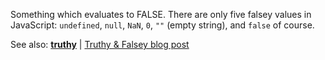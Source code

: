 Something which evaluates to FALSE. There are only five falsey values in JavaScript:
`undefined`, `null`, `NaN`, `0`, `""` (empty string), and `false` of course.

See also: [**truthy**](https://github.com/FreeCodeCamp/FreeCodeCamp/wiki/js-truthy) | [Truthy & Falsey blog post](http://james.padolsey.com/javascript/truthy-falsey/)